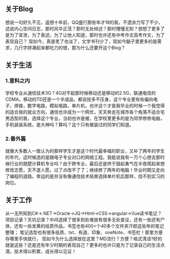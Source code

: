 ## 关于Blog
想说一句好久不见，遥想十年前，QQ盛行那些年才18的我，不遗余力写了不少，述说内心空间日志，那时风华正茂？那时无处倾述？那时懵懂无知？想想了更多了是为了宣泄，为了表述，为了让他人知道，那时也许还有中考作文高考作文，为了表现自己？
现如今，真是老了也淡了，文学书刊少了，现如今脑子里更多的是需求，几行字拼凑起来都吃力的很，那为什么还要开这个Blog？
## 关于生活
### 1.意料之内
学校专业从通信技术3G？4G对不起那时候移动还是移动的2.5G，联通电信的CDMA，移动的TD还是一个半成品，都说技多不压身，这个专业更有些偏向电子，焊接，数字电路，模拟电路，单片机，也许这个才是我毕业的时候一个我觉得的适合我的就业方向，通信也许成为一个网优，天天奔走在城市各个角落不适合宅男选型的我，选择这个专业，当初也许是被，在学校里更多的是为同学修修电脑，手机装装系统，是大神吗？算吗？这个只有被装过的同学们知道。
### 2.番外篇
就像大多数人一致认为的那样学生才是这个时代最幸福的职业，又补了两年的学生的年代，这时候选的是跟电子专业对口的网络工程。我能说我有一万个心想去那时候行业的翘楚计算机专业吗？由于跨专业，最后还是终于鼓起勇气在半夜爬起来想修改志愿，天不遂人愿，过了点改不了了；继续修了两年的电脑！毕业时期又走向了编程的道路。幸运的是并没有像通信技术结束选择单片机后那样，找不到实习的岗位。
## 关于工作
从一无所知到C#->.NET->Oracle->JQ->Html->CSS->angular->Vue读书笔记？项目记录？天坑记录？中间选择了很多到处堆放有很多无处查证，还有一些还有尸体，还有一些发黄的纸质作品，书签也有400+个40多个文件夹汗颜这些年的笔记整理；
笔记选型也有很多纸质、txt、有道、印象、oneNote、书签栏！那里方便存哪里手快就行，
现如今为什么选择放在这里？MD流行？方便？格式清洁?好的就是这些？还是还有年少时期的表现自己？更多的也许只是为了记录自己的生活点滴，技术得以积累，成长得以见证！
